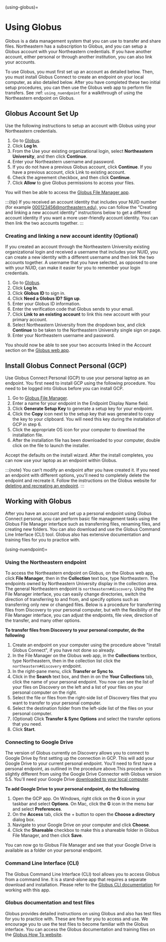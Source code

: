 (using-globus)=

# Using Globus

Globus is a data management system that you can use to transfer and share files.
Northeastern has a subscription to Globus, and you can setup a Globus account with
your Northeastern credentials. If you have another account, either personal or
through another institution, you can also link your accounts.

To use Globus, you must first set up an account as detailed below. Then, you must install Globus Connect to create an endpoint on your local computer, as also detailed below.
After you have completed these two initial setup procedures, you can then use the Globus web app to perform file transfers. See :ref: `using_nuendpoint` for a walkthrough of using the Northeastern endpoint on Globus.

## Globus Account Set Up

Use the following instructions to setup an account with Globus using your Northeastern credentials.

1. Go to [Globus](https://www.globus.org).
2. Click **Log In**.
3. From the Use your existing organizational login, select **Northeastern University**, and then click **Continue**.
4. Enter your Northeastern username and password.
5. If you do not have a previous Globus account, click **Continue**. If you have a previous account, click Link to existing account.
6. Check the agreement checkbox, and then click **Continue**.
7. Click **Allow** to give Globus permissions to access your files.

You will then be able to access the [Globus File Manager app](https://app.globus.org).

:::{tip}
If you received an account identity that includes your NUID number
(for example <000123456@northeastern.edu>), you can follow the “Creating and linking
a new account identity” instructions below to get a different account identity if
you want a more user-friendly account identity. You can then link the two accounts together.
:::

### Creating and linking a new account identity (Optional)

If you created an account through the Northeastern University existing organizational
login and received a username that includes your NUID, you can create a new identity
with a different username and then link the two accounts together. A username that you have selected,
as opposed to one with your NUID, can make it easier for you to remember your login credentials.

1. Go to [Globus](https://www.globus.org).
2. Click **Log In**.
3. Click **Globus ID** to sign in.
4. Click **Need a Globus ID? Sign up**.
5. Enter your Globus ID information.
6. Enter the verification code that Globus sends to your email.
7. Click **Link to an existing account** to link this new account with your primary account.
8. Select Northeastern University from the dropdown box, and click **Continue** to be taken to the Northeastern University single sign on page.
9. Enter your Northeastern username and password.

You should now be able to see your two accounts linked in the Account section on the [Globus web app](https://app.globus.org/account/identities).

## Install Globus Connect Personal (GCP)

Use Globus Connect Personal (GCP) to use your personal laptop as an endpoint.
You first need to install GCP using the following procedure.
You need to be logged into Globus before you can install GCP.

1. Go to [Globus File Manager](https://app.globus.org/file-manager/gcp).
2. Enter a name for your endpoint in the Endpoint Display Name field.
3. Click **Generate Setup Key** to generate a setup key for your endpoint.
4. Click the **Copy** icon next to the setup key that was generated to copy the key to your clipboard. You will need this key during the installation of GCP in step 6.
5. Click the appropriate OS icon for your computer to download the installation file.
6. After the installation file has been downloaded to your computer, double click on the file to launch the installer.

Accept the defaults on the install wizard. After the install completes, you can now use your laptop as an endpoint within Globus.

:::{note}
You can't modify an endpoint after you have created it. If you need an endpoint with different options, you'll need to completely delete
the endpoint and recreate it. Follow the instructions on the Globus website for [deleting and recreating an endpoint](https://docs.globus.org/faq/globus-connect-endpoints/#how_do_i_get_a_new_setup_key_for_a_reinstallation_of_globus_connect_personal).
:::

## Working with Globus

After you have an account and set up a personal endpoint using Globus Connect personal, you can perform basic file management tasks using the Globus File Manager interface
such as transferring files, renaming files, and creating new folders. You can also download and use the Globus Command Line Interface (CLI) tool. Globus also has extensive documentation and
training files for you to practice with.

(using-nuendpoint)=

### Using the Northeastern endpoint

To access the Northeastern endpoint on Globus, on the Globus web app, click **File Manager**, then in the **Collection** text box, type Northeastern. The endpoints owned by Northeastern University display in the collection area.
The general Northeastern endpoint is `northeastern#discovery`.
Using the File Manager interface, you can easily change directories, switch the direction of transferring to and from, and specify options such as transferring only new or changed files. Below is a procedure for transferring files from Discovery to your
personal computer, but with the flexibility of the File Manager interface, you can adjust the endpoints, file view, direction of the transfer, and many other options.

**To transfer files from Discovery to your personal computer, do the following**

1. Create an endpoint on your computer using the procedure above "Install Globus Connect", if you have not done so already.
2. In the File Manager on the Globus web app, in the **Collections** textbox, type Northeastern, then in the collection list click the `northeastern#discovery` endpoint.
3. In the right-pane menu, click **Transfer or Sync to**.
4. Click in the **Search** text box, and then in on the **Your Collections** tab, click the name of your personal endpoint. You now can see the list of your files on Discovery on the left and a list of your files on your personal computer on the right.
5. Select the file or files from the right-side list of Discovery files that you want to transfer to your personal computer.
6. Select the destination folder from the left-side list of the files on your personal computer.
7. (Optional) Click **Transfer & Sync Options** and select the transfer options that you need.
8. Click **Start**.

### Connecting to Google Drive

The version of Globus currently on Discovery allows you to connect to Google Drive by first setting up the connection in GCP. This will add your Google Drive to your current personal endpoint.
You'll need to first have a personal endpoint, as outlined in the procedure above.This procedure is slightly different from using the Google Drive Connector with
Globus version 5.5. You'll need your Google Drive [downloaded to your local computer](https://www.google.com/drive/download/).

**To add Google Drive to your personal endpoint, do the following**

1. Open the GCP app. On Windows, right click on the **G** icon in your taskbar and select **Options**. On Mac, click the **G** icon in the menu bar and select **Preferences**.
2. On the **Access** tab, click the + button to open the **Choose a directory** dialog box.
3. Navigate to your Google Drive on your computer and click **Choose**.
4. Click the **Shareable** checkbox to make this a shareable folder in Globus File Manager, and then click **Save**.

You can now go to Globus File Manager and see that your Google Drive is available as a folder on your personal endpoint.

### Command Line Interface (CLI)

The Globus Command Line Interface (CLI) tool allows you to access Globus from a command line. It is a stand-alone app that requires a separate download
and installation. Please refer to the [Globus CLI documentation](https://docs.globus.org/cli/) for working with this app.

### Globus documentation and test files

Globus provides detailed instructions on using Globus and also has test files for you to practice with.
These are free for you to access and use. We encourage you to use the test files to become familiar with the Globus interface.
You can access the Globus documentation and training files on the [Globus How To website](https://docs.globus.org/how-to/).
